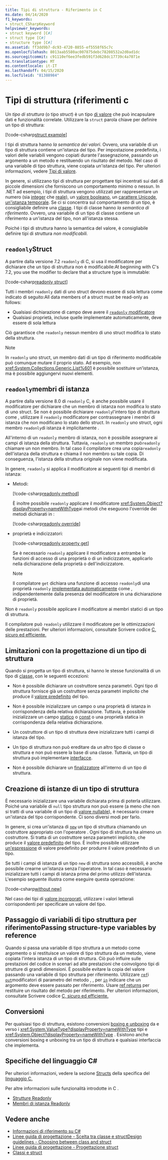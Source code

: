 ```yaml
---
title: Tipi di struttura - Riferimento in C
ms.date: 04/14/2020
f1_keywords:
- struct_CSharpKeyword
helpviewer_keywords:
- struct keyword [C#]
- struct type [C#]
- structure type [C#]
ms.assetid: ff3dd9b7-dc93-4720-8855-ef5558f65c7c
ms.openlocfilehash: 8013aab5580ac007875debc78208532a2d0ad1dc
ms.sourcegitcommit: c91110ef6ee3fedb591f3d628dc17739c4a7071e
ms.translationtype: MT
ms.contentlocale: it-IT
ms.lasthandoff: 04/15/2020
ms.locfileid: "81388984"
---
```

# <a name="structure-types-c-reference"></a>Tipi di struttura (riferimenti c

Un *tipo di struttura* (o tipo *struct*) è un tipo [di valore](value-types.md) che può incapsulare dati e funzionalità correlate. Utilizzare la `struct` parola chiave per definire un tipo di struttura:

[!code-csharp[struct example](snippets/StructType.cs#StructExample)]

I tipi di struttura hanno *la semantica dei valori*. Ovvero, una variabile di un tipo di struttura contiene un'istanza del tipo. Per impostazione predefinita, i valori delle variabili vengono copiati durante l'assegnazione, passando un argomento a un metodo e restituendo un risultato del metodo. Nel caso di una variabile di tipo struttura, viene copiata un'istanza del tipo. Per ulteriori informazioni, vedere [Tipi di valore](value-types.md).

In genere, si utilizzano tipi di struttura per progettare tipi incentrati sui dati di piccole dimensioni che forniscono un comportamento minimo o nessun. In .NET ad esempio, i tipi di struttura vengono utilizzati per rappresentare un numero (sia [integer](integral-numeric-types.md) che [reale](floating-point-numeric-types.md)), un [valore booleano](bool.md), un [carattere Unicode](char.md), [un'istanza temporale](xref:System.DateTime). Se ci si concentra sul comportamento di un tipo, è consigliabile definire una [classe](../keywords/class.md). I tipi di classe hanno *la semantica di riferimento*. Ovvero, una variabile di un tipo di classe contiene un riferimento a un'istanza del tipo, non all'istanza stessa.

Poiché i tipi di struttura hanno la semantica del valore, è consigliabile definire tipi di struttura *non modificabili.*

## <a name="readonly-struct"></a>`readonly`Struct

A partire dalla versione 7.2 `readonly` di C, si usa il modificatore per dichiarare che un tipo di struttura non è modificabile:At beginning with C's 7.2, you use the modifier to declare that a structure type is immutable:

[!code-csharp[readonly struct](snippets/StructType.cs#ReadonlyStruct)]

Tutti i membri `readonly` dati di uno struct devono essere di sola lettura come indicato di seguito:All data members of a struct must be read-only as follows:

- Qualsiasi dichiarazione di campo deve avere il [ `readonly` modificatore](../keywords/readonly.md)
- Qualsiasi proprietà, incluse quelle implementate automaticamente, deve essere di sola lettura

Ciò garantisce che `readonly` nessun membro di uno struct modifica lo stato della struttura.

> [!NOTE]
> In `readonly` uno struct, un membro dati di un tipo di riferimento modificabile può comunque mutare il proprio stato. Ad esempio, non <xref:System.Collections.Generic.List%601> è possibile sostituire un'istanza, ma è possibile aggiungervi nuovi elementi.

## <a name="readonly-instance-members"></a>`readonly`membri di istanza

A partire dalla versione 8.0 di `readonly` C, è anche possibile usare il modificatore per dichiarare che un membro di istanza non modifica lo stato di uno struct. Se non è possibile dichiarare `readonly`l'intero tipo di struttura come , utilizzare il `readonly` modificatore per contrassegnare i membri di istanza che non modificano lo stato dello struct. In `readonly` uno struct, ogni membro `readonly`di istanza è implicitamente .

All'interno di un `readonly` membro di istanza, non è possibile assegnare ai campi di istanza della struttura. Tuttavia, `readonly` un membro può`readonly` chiamare un non membro. In tal caso il compilatore crea una copia`readonly` dell'istanza della struttura e chiama il non membro su tale copia. Di conseguenza, l'istanza della struttura originale non viene modificata.

In genere, `readonly` si applica il modificatore ai seguenti tipi di membri di istanza:

- Metodi:

  [!code-csharp[readonly method](snippets/StructType.cs#ReadonlyMethod)]

  È inoltre possibile `readonly` applicare il modificatore <xref:System.Object?displayProperty=nameWithType>ai metodi che eseguono l'override dei metodi dichiarati in :

  [!code-csharp[readonly override](snippets/StructType.cs#ReadonlyOverride)]

- proprietà e indicizzatori:

  [!code-csharp[readonly property get](snippets/StructType.cs#ReadonlyProperty)]

  Se è necessario `readonly` applicare il modificatore a entrambe le funzioni di accesso di una proprietà o di un indicizzatore, applicarlo nella dichiarazione della proprietà o dell'indicizzatore.

  > [!NOTE]
  > Il compilatore `get` dichiara una funzione di accesso `readonly`di una proprietà `readonly` [implementata automaticamente](../../programming-guide/classes-and-structs/auto-implemented-properties.md) come , indipendentemente dalla presenza del modificatore in una dichiarazione di proprietà.

Non è `readonly` possibile applicare il modificatore ai membri statici di un tipo di struttura.

Il compilatore può `readonly` utilizzare il modificatore per le ottimizzazioni delle prestazioni. Per ulteriori informazioni, consultate Scrivere codice [C, sicuro ed efficiente.](../../write-safe-efficient-code.md)

## <a name="limitations-with-the-design-of-a-structure-type"></a>Limitazioni con la progettazione di un tipo di struttura

Quando si progetta un tipo di struttura, si hanno le stesse funzionalità di un tipo di [classe,](../keywords/class.md) con le seguenti eccezioni:

- Non è possibile dichiarare un costruttore senza parametri. Ogni tipo di struttura fornisce già un costruttore senza parametri implicito che produce il [valore predefinito](default-values.md) del tipo.

- Non è possibile inizializzare un campo o una proprietà di istanza in corrispondenza della relativa dichiarazione. Tuttavia, è possibile inizializzare un campo [statico](../keywords/static.md) o [const](../keywords/const.md) o una proprietà statica in corrispondenza della relativa dichiarazione.

- Un costruttore di un tipo di struttura deve inizializzare tutti i campi di istanza del tipo.

- Un tipo di struttura non può ereditare da un altro tipo di classe o struttura e non può essere la base di una classe. Tuttavia, un tipo di struttura può implementare [interfacce](../keywords/interface.md).

- Non è possibile dichiarare un [finalizzatore](../../programming-guide/classes-and-structs/destructors.md) all'interno di un tipo di struttura.

## <a name="instantiation-of-a-structure-type"></a>Creazione di istanze di un tipo di struttura

È necessario inizializzare una variabile dichiarata prima di poterla utilizzare. Poiché una variabile di `null` tipo struttura non può essere (a meno che non si tratti di una variabile di un tipo di [valore nullable](nullable-value-types.md)), è necessario creare un'istanza del tipo corrispondente. Ci sono diversi modi per farlo.

In genere, si crea un'istanza di [`new`](../operators/new-operator.md) un tipo di struttura chiamando un costruttore appropriato con l'operatore . Ogni tipo di struttura ha almeno un costruttore. Si tratta di un costruttore senza parametri implicito, che produce il [valore predefinito](default-values.md) del tipo. È inoltre possibile utilizzare [un'espressione](../operators/default.md) di valore predefinito per produrre il valore predefinito di un tipo.

Se tutti i campi di istanza di un tipo `new` di struttura sono accessibili, è anche possibile crearne un'istanza senza l'operatore. In tal caso è necessario inizializzare tutti i campi di istanza prima del primo utilizzo dell'istanza. L'esempio seguente illustra come eseguire questa operazione:

[!code-csharp[without new](snippets/StructType.cs#WithoutNew)]

Nel caso dei tipi di [valore incorporati](value-types.md#built-in-value-types), utilizzare i valori letterali corrispondenti per specificare un valore del tipo.

## <a name="passing-structure-type-variables-by-reference"></a>Passaggio di variabili di tipo struttura per riferimentoPassing structure-type variables by reference

Quando si passa una variabile di tipo struttura a un metodo come argomento o si restituisce un valore di tipo struttura da un metodo, viene copiata l'intera istanza di un tipo di struttura. Ciò può influire sulle prestazioni del codice in scenari ad alte prestazioni che coinvolgono tipi di strutture di grandi dimensioni. È possibile evitare la copia del valore passando una variabile di tipo struttura per riferimento. Utilizzare [`ref`](../keywords/ref.md#passing-an-argument-by-reference)i [`out`](../keywords/out-parameter-modifier.md)modificatori di parametro del metodo , , per [`in`](../keywords/in-parameter-modifier.md) indicare che un argomento deve essere passato per riferimento. Usare [ref returns](../../programming-guide/classes-and-structs/ref-returns.md) per restituire un risultato del metodo per riferimento. Per ulteriori informazioni, consultate Scrivere codice [C, sicuro ed efficiente.](../../write-safe-efficient-code.md)

## <a name="conversions"></a>Conversioni

Per qualsiasi tipo di struttura, esistono conversioni [boxing e unboxing](../../programming-guide/types/boxing-and-unboxing.md) da e verso i <xref:System.ValueType?displayProperty=nameWithType> tipi e <xref:System.Object?displayProperty=nameWithType> . Esistono anche conversioni boxing e unboxing tra un tipo di struttura e qualsiasi interfaccia che implementa.

## <a name="c-language-specification"></a>Specifiche del linguaggio C#

Per ulteriori informazioni, vedere la sezione [Structs](~/_csharplang/spec/structs.md) della specifica del [linguaggio C.](~/_csharplang/spec/introduction.md)

Per altre informazioni sulle funzionalità introdotte in C .

- [Strutture Readonly](~/_csharplang/proposals/csharp-7.2/readonly-ref.md#readonly-structs)
- [Membri di istanza Readonly](~/_csharplang/proposals/csharp-8.0/readonly-instance-members.md)

## <a name="see-also"></a>Vedere anche

- [Informazioni di riferimento su C#](../index.md)
- [Linee guida di progettazione - Scelta tra classe e structDesign guidelines - Choosing between class and struct](../../../standard/design-guidelines/choosing-between-class-and-struct.md)
- [Linee guida di progettazione - Progettazione struct](../../../standard/design-guidelines/struct.md)
- [Classi e struct](../../programming-guide/classes-and-structs/index.md)
